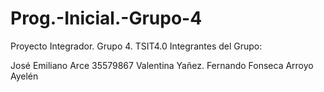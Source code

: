 # Prog.-Inicial.-Grupo-4
Proyecto Integrador. Grupo 4. TSIT4.0 
Integrantes del Grupo:

José Emiliano Arce 35579867
Valentina Yañez.
Fernando Fonseca
Arroyo Ayelén
                
